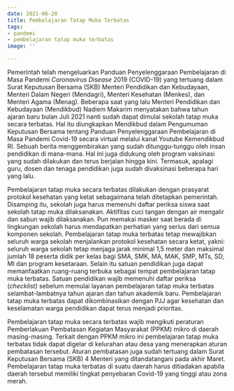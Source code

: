 ```yaml
---
date: 2021-06-20
title: Pembelajaran Tatap Muka Terbatas
tags:
- pandemi
- pembelajaran tatap muka terbatas
image: ''

---
```

Pemerintah telah mengeluarkan Panduan Penyelenggaraan Pembelajaran di Masa Pandemi _Coronavirus Disease_ 2019 (COVID-19) yang tertuang dalam Surat Keputusan Bersama (SKB) Menteri Pendidikan dan Kebudayaan, Menteri Dalam Negeri (Mendagri), Menteri Kesehatan (Menkes), dan Menteri Agama (Menag). Beberapa saat yang lalu Menteri Pendidikan dan Kebudayaan (Mendikbud) Nadiem Makarim menyatakan bahwa tahun ajaran baru bulan Juli 2021 nanti sudah dapat dimulai sekolah tatap muka secara terbatas. Hal itu diungkapkan Mendikbud dalam Pengumuman Keputusan Bersama tentang Panduan Penyelenggaraan Pembelajaran di Masa Pandemi Covid-19 secara virtual melalui kanal Youtube Kemendikbud RI.  Sebuah berita menggembirakan yang sudah ditunggu-tunggu oleh insan pendidikan di mana-mana. Hal ini juga didukung oleh program vaksinasi yang sudah dilakukan dan terus berjalan hingga kini. Termasuk, apalagi guru, dosen dan tenaga pendidikan juga sudah divaksinasi beberapa hari yang lalu.

Pembelajaran tatap muka secara terbatas dilakukan dengan prasyarat protokol kesehatan yang ketat sebagaimana telah ditetapkan pemerintah. Disamping itu, sekolah juga harus memenuhi daftar periksa siswa saat sekolah tatap muka dilaksanakan. Aktifitas cuci tangan dengan air mengalir dan sabun wajib dilaksanakan. Pun memakai masker saat berada di lingkungan sekolah harus mendapatkan perhatian yang serius dari semua komponen sekolah. Pembelajaran tatap muka terbatas tetap mewajibkan seluruh warga sekolah menjalankan protokol kesehatan secara ketat, yakni: seluruh warga sekolah tetap menjaga jarak minimal 1,5 meter dan maksimal jumlah 18 peserta didik per kelas bagi SMA, SMK, MA, MAK, SMP, MTs, SD, MI dan program kesetaraan. Selain itu satuan pendidikan juga dapat memanfaatkan ruang-ruang terbuka sebagai tempat pembelajaran tatap muka terbatas. Satuan pendidikan wajib memenuhi daftar periksa (_checklist)_ sebelum memulai layanan pembelajaran tatap muka terbatas selambat-lambatnya tahun ajaran dan tahun akademik baru. Pembelajaran tatap muka terbatas dapat dikombinasikan dengan PJJ agar kesehatan dan keselamatan warga pendidikan dapat terus menjadi prioritas.  
  
Pembelajaran tatap muka secara terbatas wajib mengikuti peraturan Pemberlakuan Pembatasan Kegiatan Masyarakat (PPKM) mikro di daerah masing-masing. Terkait dengan PPKM mikro ini pembelajaran tatap muka terbatas tidak dapat digelar di kelurahan atau desa yang menerapkan aturan pembatasan tersebut. Aturan pembatasan juga sudah tertuang dalam Surat Keputusan Bersama (SKB) 4 Menteri yang ditandatangani pada akhir Maret. Pembelajaran tatap muka terbatas di suatu daerah harus ditiadakan apabila daerah tersebut memiliki tingkat penyebaran Covid-19 yang tinggi atau zona merah.